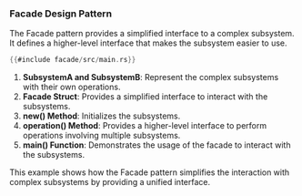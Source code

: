 ### Facade Design Pattern

The Facade pattern provides a simplified interface to a complex subsystem. It defines a higher-level interface that makes the subsystem easier to use.

```rust
{{#include facade/src/main.rs}}
```

1. **SubsystemA and SubsystemB**: Represent the complex subsystems with their own operations.
2. **Facade Struct**: Provides a simplified interface to interact with the subsystems.
3. **new() Method**: Initializes the subsystems.
4. **operation() Method**: Provides a higher-level interface to perform operations involving multiple subsystems.
5. **main() Function**: Demonstrates the usage of the facade to interact with the subsystems.

This example shows how the Facade pattern simplifies the interaction with complex subsystems by providing a unified interface.